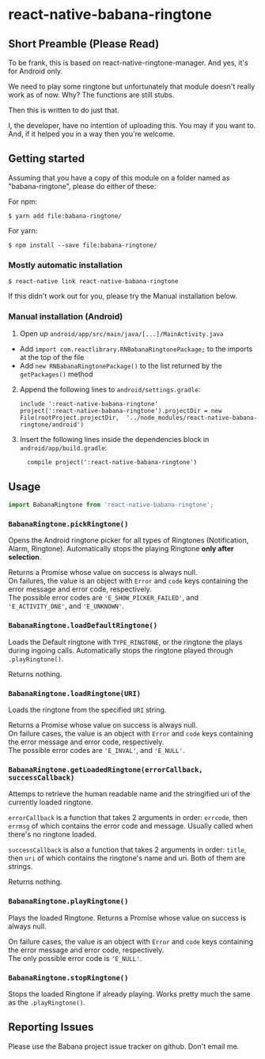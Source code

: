 
# react-native-babana-ringtone

## Short Preamble (Please Read)
To be frank, this is based on react-native-ringtone-manager. And yes, it's for Android only.

We need to play some ringtone but unfortunately that module doesn't really work as of now.
Why? The functions are still stubs.

Then this is written to do just that.

I, the developer, have no intention of uploading this.
You may if you want to.
And, if it helped you in a way then you're welcome.

## Getting started
  Assuming that you have a copy of this module on a folder named as "babana-ringtone", please do either of these:

For npm:

`$ yarn add file:babana-ringtone/`

For yarn:

`$ npm install --save file:babana-ringtone/`

### Mostly automatic installation

`$ react-native link react-native-babana-ringtone`

If this didn't work out for you, please try the Manual installation below.

### Manual installation (Android)

1. Open up `android/app/src/main/java/[...]/MainActivity.java`
  - Add `import com.reactlibrary.RNBabanaRingtonePackage;` to the imports at the top of the file
  - Add `new RNBabanaRingtonePackage()` to the list returned by the `getPackages()` method
2. Append the following lines to `android/settings.gradle`:
  	```
  	include ':react-native-babana-ringtone'
  	project(':react-native-babana-ringtone').projectDir = new File(rootProject.projectDir, 	'../node_modules/react-native-babana-ringtone/android')
  	```
3. Insert the following lines inside the dependencies block in `android/app/build.gradle`:
  	```
      compile project(':react-native-babana-ringtone')
  	```

## Usage
```javascript
import BabanaRingtone from 'react-native-babana-ringtone';
```

### `BabanaRingtone.pickRingtone()`

Opens the Android ringtone picker for all types of Ringtones (Notification, Alarm, Ringtone).
Automatically stops the playing Ringtone **only after selection**. 

Returns a Promise whose value on success is always null.  
On failures, the value is an object with `Error` and `code` keys containing the error message and error code, respectively.  
The possible error codes are `'E_SHOW_PICKER_FAILED'`, and `'E_ACTIVITY_DNE'`, and `'E_UNKNOWN'`.


### `BabanaRingtone.loadDefaultRingtone()`

Loads the Default ringtone with `TYPE_RINGTONE`, or the ringtone the plays during ingoing calls.
Automatically stops the ringtone played through `.playRingtone()`.

Returns nothing.

### `BabanaRingtone.loadRingtone(URI)`

Loads the ringtone from the specified `URI` string.

Returns a Promise whose value on success is always null.  
On failure cases, the value is an object with `Error` and `code` keys containing the error message and error code, respectively.  
The possible error codes are `'E_INVAL'`, and `'E_NULL'`.

### `BabanaRingtone.getLoadedRingtone(errorCallback, successCallback)`

Attemps to retrieve the human readable name and the stringified uri of the currently loaded ringtone.

`errorCallback` is a function that takes 2 arguments in order: `errcode`, then `errmsg` of which contains the error code and message. Usually called when there's no ringtone loaded.

`successCallback` is also a function that takes 2 arguments in order: `title`, then `uri` of which contains the ringtone's name and uri. Both of them are strings. 

Returns nothing.

### `BabanaRingtone.playRingtone()`

Plays the loaded Ringtone.
Returns a Promise whose value on success is always null.

On failure cases, the value is an object with `Error` and `code` keys containing the error message and error code, respectively.  
The only possible error code is `'E_NULL'`.


### `BabanaRingtone.stopRingtone()`

Stops the loaded Ringtone if already playing. Works pretty much the same as the `.playRingtone()`.

## Reporting Issues
Please use the Babana project issue tracker on github. Don't email me.
